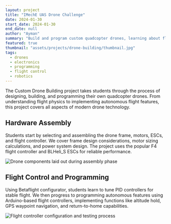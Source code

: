 ```yaml
---
layout: project
title: "IMechE UAS Drone Challenge"
date: 2024-01-30
start_date: 2024-01-30
end_date: null
author: "Ayman"
summary: "Build and program custom quadcopter drones, learning about flight dynamics, control systems, and aerial robotics."
featured: true
thumbnail: "assets/projects/drone-building/thumbnail.jpg"
tags:
  - drones
  - electronics
  - programming
  - flight control
  - robotics
---
```


The Custom Drone Building project takes students through the process of designing, building, and programming their own quadcopter drones. From understanding flight physics to implementing autonomous flight features, this project covers all aspects of modern drone technology.

## Hardware Assembly
Students start by selecting and assembling the drone frame, motors, ESCs, and flight controller. We cover frame design considerations, motor sizing calculations, and power system design. The project uses the popular F4 flight controller and BLHeli_S ESCs for reliable performance.

![Drone components laid out during assembly phase](/assets/projects/drone-building/hardware.jpg)

## Flight Control and Programming
Using Betaflight configurator, students learn to tune PID controllers for stable flight. We then progress to programming autonomous features using Arduino-based flight controllers, implementing functions like altitude hold, GPS waypoint navigation, and return-to-home capabilities.

![Flight controller configuration and testing process](/assets/projects/drone-building/software.jpg) 